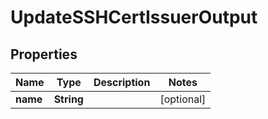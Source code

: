 

# UpdateSSHCertIssuerOutput

## Properties

Name | Type | Description | Notes
------------ | ------------- | ------------- | -------------
**name** | **String** |  |  [optional]



